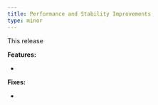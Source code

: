 ```yaml
---
title: Performance and Stability Improvements
type: minor
---
```


This release

**Features:**

* 


**Fixes:**

* 
